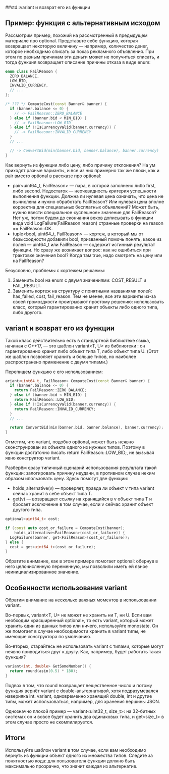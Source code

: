 ##std::variant и возврат его из функции
## Пример: функция с альтернативным исходом
Рассмотрим пример, похожий на рассмотренный в предыдущем материале про optional. Представьте себе функцию, которая возвращает некоторую величину — например, количество денег, которое необходимо списать за показ рекламного объявления. При этом по разным причинам эти деньги может не получиться списать, и тогда функция возвращает описание причины отказа в виде enum:
```c++
enum class FailReason {
  ZERO_BALANCE,
  LOW_BID,
  INVALID_CURRENCY,
  // ...
};

/* ??? */ ComputeCost(const Banner& banner) {
  if (banner.balance <= 0) {
    // -> FailReason::ZERO_BALANCE
  } else if (banner.bid < MIN_BID) {
    // -> FailReason::LOW_BID
  } else if (!IsCurrencyValid(banner.currency)) {
    // -> FailReason::INVALID_CURRENCY
  }
  // ...

  // -> ConvertBid(min(banner.bid, banner.balance), banner.currency)
}
```
Как вернуть из функции либо цену, либо причину отклонения? На ум приходят разные варианты, и все из них примерно так же плохи, как и pair вместо optional в рассказе про optional:

* pair<uint64_t, FailReason> — пара, в которой заполнено либо first, либо second. Недостаток — неочевидность критерия успешности выполнения функции. Должна ли нулевая цена означать, что цена не вычислена и нужно обработать FailReason? Или нулевая цена вполне корректна для специальных бесплатных объявлений? Может быть, нужно ввести специальное «успешное» значение для FailReason? Нет уж, потом будем до скончания веков дописывать в функции вида void LogFailure(FailReason reason) странные проверки на reason == FailReason::OK.
* tuple<bool, uint64_t, FailReason> — кортеж, в который мы от безысходности добавили bool, призванный помочь понять, какое из полей — uint64_t или FailReason — содержит истинный результат функции. Но сразу же возникает вопрос: как не ошибиться при трактовке значения bool? Когда там true, надо смотреть на цену или на FailReason?

Безусловно, проблемы с кортежем решаемы:

1. Заменить bool на enum с двумя значениями: COST_RESULT и FAIL_RESULT.
2. Заменить кортеж на структуру с понятными названиями полей: has_failed, cost, fail_reason.
Тем не менее, все эти варианты из-за своей громоздкости проигрывают простому решению: использовать класс, который гарантированно хранит объекты либо одного типа, либо другого.

## variant и возврат его из функции
Такой класс действительно есть в стандартной библиотеке языка, начиная с C++17, — это шаблон variant<T, U> из библиотеки <variant>: он гарантированно хранит либо объект типа T, либо объект типа U. (Этот же шаблон позволяет хранить и больше типов, но наиболее распространено применение с двумя типами.)

Перепишем функцию с его использованием:
```c++
ariant<uint64_t, FailReason> ComputeCost(const Banner& banner) {
  if (banner.balance <= 0) {
    return FailReason::ZERO_BALANCE;
  } else if (banner.bid < MIN_BID) {
    return FailReason::LOW_BID;
  } else if (!IsCurrencyValid(banner.currency)) {
    return FailReason::INVALID_CURRENCY;
  }
  // ...

  return ConvertBid(min(banner.bid, banner.balance), banner.currency);
}
```
Отметим, что variant, подобно optional, может быть неявно сконструирован из объекта одного из нужных типов. Поэтому в функции достаточно писать return FailReason::LOW_BID;, не вызывая явно конструктор variant.

Разберём сразу типичный сценарий использования результата такой функции: залогировать причину неудачи, в противном случае неким образом ипользовать цену.
Здесь помогут две функции:

* holds_alternative<T>(v) — проверяет, правда ли объект v типа variant сейчас хранит в себе объект типа T.
* get<T>(v) — возвращает ссылку на хранящийся в v объект типа T и бросает исключение в том случае, если v сейчас хранит объект другого типа.
```c++
optional<uint64_t> cost;

if (const auto cost_or_failure = ComputeCost(banner);
    holds_alternative<FailReason>(cost_or_failure)) {
  LogFailure(banner, get<FailReason>(cost_or_failure));
} else {
  cost = get<uint64_t>(cost_or_failure);
}
```
Обратите внимание, как в этом примере помогает optional: обернув в него целочисленную переменную, мы позволили иметь ей явное неинициализированное значение.

## Особенности использования variant
Обратим внимание на несколько важных моментов в использовании variant.

Во-первых, variant<T, U> не может не хранить ни T, ни U. Если вам необходим «расширенный optional», то есть variant, который может хранить один из данных типов или ничего, используйте monostate. Он же помогает в случае необходимости хранить в variant типы, не имеющие конструктора по умолчанию.

Во-вторых, старайтесь не использовать variant с типами, которые могут неявно приводиться друг к другу. Как, например, будет работать такая функция?
```c++
variant<int, double> GetSomeNumber() {
  return round(asin(0.5) * 180);
}
```
Подвох в том, что round возвращает вещественное число и потому функция вернёт variant с double-альтернативой, хотя подразумевался наверняка int. variant, одновременно хранящий double, int и другие типы, может использоваться, например, для хранения вершины JSON.

Однозначно плохой пример — variant<uint32_t, size_t>: на 32-битных системах он и вовсе будет хранить два одинаковых типа, и get<size_t> в этом случае просто не скомпилируется.

## Итоги
Используйте шаблон variant в том случае, если вам необходимо вернуть из функции объект одного из множества типов. Следите за понятностью кода: для пользователя функции должно быть максимально прозрачно, что значит каждая из альтернатив.
